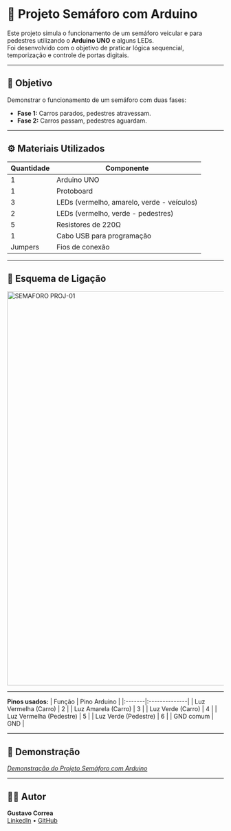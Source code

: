 # 🚦 Projeto Semáforo com Arduino

Este projeto simula o funcionamento de um semáforo veicular e para pedestres utilizando o **Arduino UNO** e alguns LEDs.  
Foi desenvolvido com o objetivo de praticar lógica sequencial, temporização e controle de portas digitais.

---

## 🧠 **Objetivo**
Demonstrar o funcionamento de um semáforo com duas fases:
- **Fase 1:** Carros parados, pedestres atravessam.
- **Fase 2:** Carros passam, pedestres aguardam.

---

## ⚙️ **Materiais Utilizados**

| Quantidade | Componente                |
|-------------|---------------------------|
| 1           | Arduino UNO               |
| 1           | Protoboard                |
| 3           | LEDs (vermelho, amarelo, verde - veículos) |
| 2           | LEDs (vermelho, verde - pedestres) |
| 5           | Resistores de 220Ω        |
| 1           | Cabo USB para programação |
| Jumpers     | Fios de conexão           |

---

## 🔌 **Esquema de Ligação**

<img width="2133" height="915" alt="SEMAFORO PROJ-01" src="https://github.com/user-attachments/assets/d4dcf7cf-3354-4a58-a62d-869efc833f0f" />

---

**Pinos usados:**
| Função | Pino Arduino |
|:-------|:--------------|
| Luz Vermelha (Carro) | 2 |
| Luz Amarela (Carro)  | 3 |
| Luz Verde (Carro)    | 4 |
| Luz Vermelha (Pedestre) | 5 |
| Luz Verde (Pedestre) | 6 |
| GND comum | GND |

---

## 🎥 **Demonstração**
*[Demonstração do Projeto Semáforo com Arduino](https://youtube.com/shorts/b5Y9KRpZ1m4)*

---

## 🧑‍💻 Autor
**Gustavo Correa**  
[LinkedIn](https://www.linkedin.com/in/gustavo-correa-5b102a248/) • [GitHub](https://github.com/ovattsuG)
